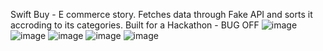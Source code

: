Swift Buy - E commerce story. Fetches data through Fake API and sorts it accroding to its categories.
Built for a Hackathon - BUG OFF
![image](https://github.com/pratyushdev-codes/BugOff-Swift/assets/109750976/bb8a3da5-5591-45c6-9db7-0b62ec64851a)
![image](https://github.com/pratyushdev-codes/BugOff-Swift/assets/109750976/4bd7887f-4684-48bb-a1c4-b6c83aa0115c)
![image](https://github.com/pratyushdev-codes/BugOff-Swift/assets/109750976/cf7a1968-91b7-4dfe-8d06-3f6355efc799)
![image](https://github.com/pratyushdev-codes/BugOff-Swift/assets/109750976/95ecf22f-f7c8-4a92-8c5c-b80640568a15)
![image](https://github.com/pratyushdev-codes/BugOff-Swift/assets/109750976/7b67508b-3c7e-4257-b6c3-11bd33644ac8)



